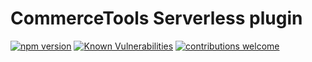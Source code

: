 # CommerceTools Serverless plugin

[![npm version](https://badge.fury.io/js/%40dankochetov%2Fcommercetools-serverless-plugin.svg)](https://badge.fury.io/js/%40dankochetov%2Fcommercetools-serverless-plugin)
[![Known Vulnerabilities](https://snyk.io/test/github/dankochetov/commercetools-serverless-plugin/badge.svg)](https://snyk.io/test/github/dankochetov/commercetools-serverless-plugin)
[![contributions welcome](https://img.shields.io/badge/contributions-welcome-brightgreen.svg?style=flat)](https://github.com/dankochetov/commercetools-serverless-plugin)
